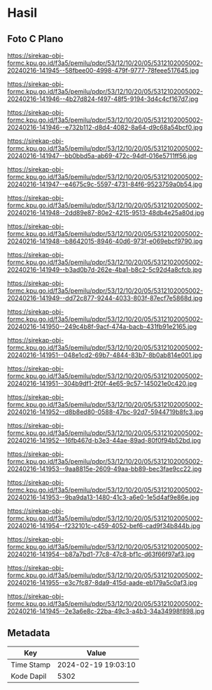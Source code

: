 # Hasil

## Foto C Plano

https://sirekap-obj-formc.kpu.go.id/f3a5/pemilu/pdpr/53/12/10/20/05/5312102005002-20240216-141945--58fbee00-4998-479f-9777-78feee517645.jpg

https://sirekap-obj-formc.kpu.go.id/f3a5/pemilu/pdpr/53/12/10/20/05/5312102005002-20240216-141946--4b27d824-f497-48f5-9194-3d4c4cf167d7.jpg

https://sirekap-obj-formc.kpu.go.id/f3a5/pemilu/pdpr/53/12/10/20/05/5312102005002-20240216-141946--e732b112-d8d4-4082-8a64-d9c68a54bcf0.jpg

https://sirekap-obj-formc.kpu.go.id/f3a5/pemilu/pdpr/53/12/10/20/05/5312102005002-20240216-141947--bb0bbd5a-ab69-472c-94df-016e5711ff56.jpg

https://sirekap-obj-formc.kpu.go.id/f3a5/pemilu/pdpr/53/12/10/20/05/5312102005002-20240216-141947--e4675c9c-5597-4731-84f6-9523759a0b54.jpg

https://sirekap-obj-formc.kpu.go.id/f3a5/pemilu/pdpr/53/12/10/20/05/5312102005002-20240216-141948--2dd89e87-80e2-4215-9513-48db4e25a80d.jpg

https://sirekap-obj-formc.kpu.go.id/f3a5/pemilu/pdpr/53/12/10/20/05/5312102005002-20240216-141948--b8642015-8946-40d6-973f-e069ebcf9790.jpg

https://sirekap-obj-formc.kpu.go.id/f3a5/pemilu/pdpr/53/12/10/20/05/5312102005002-20240216-141949--b3ad0b7d-262e-4ba1-b8c2-5c92d4a8cfcb.jpg

https://sirekap-obj-formc.kpu.go.id/f3a5/pemilu/pdpr/53/12/10/20/05/5312102005002-20240216-141949--dd72c877-9244-4033-803f-87ecf7e5868d.jpg

https://sirekap-obj-formc.kpu.go.id/f3a5/pemilu/pdpr/53/12/10/20/05/5312102005002-20240216-141950--249c4b8f-9acf-474a-bacb-431fb91e2165.jpg

https://sirekap-obj-formc.kpu.go.id/f3a5/pemilu/pdpr/53/12/10/20/05/5312102005002-20240216-141951--048e1cd2-69b7-4844-83b7-8b0ab814e001.jpg

https://sirekap-obj-formc.kpu.go.id/f3a5/pemilu/pdpr/53/12/10/20/05/5312102005002-20240216-141951--304b9df1-2f0f-4e65-9c57-145021e0c420.jpg

https://sirekap-obj-formc.kpu.go.id/f3a5/pemilu/pdpr/53/12/10/20/05/5312102005002-20240216-141952--d8b8ed80-0588-47bc-92d7-5944719b8fc3.jpg

https://sirekap-obj-formc.kpu.go.id/f3a5/pemilu/pdpr/53/12/10/20/05/5312102005002-20240216-141952--16fb467d-b3e3-44ae-89ad-80f0f94b52bd.jpg

https://sirekap-obj-formc.kpu.go.id/f3a5/pemilu/pdpr/53/12/10/20/05/5312102005002-20240216-141953--9aa8815e-2609-49aa-bb89-bec3fae9cc22.jpg

https://sirekap-obj-formc.kpu.go.id/f3a5/pemilu/pdpr/53/12/10/20/05/5312102005002-20240216-141953--9ba9da13-1480-41c3-a6e0-1e5d4af9e86e.jpg

https://sirekap-obj-formc.kpu.go.id/f3a5/pemilu/pdpr/53/12/10/20/05/5312102005002-20240216-141954--f232101c-c459-4052-bef6-cad9f34b844b.jpg

https://sirekap-obj-formc.kpu.go.id/f3a5/pemilu/pdpr/53/12/10/20/05/5312102005002-20240216-141954--b87a7bd1-77c8-47c8-bf1c-d63f66f97af3.jpg

https://sirekap-obj-formc.kpu.go.id/f3a5/pemilu/pdpr/53/12/10/20/05/5312102005002-20240216-141955--e3c7fc87-8da9-415d-aade-eb179a5c0af3.jpg

https://sirekap-obj-formc.kpu.go.id/f3a5/pemilu/pdpr/53/12/10/20/05/5312102005002-20240216-141945--2e3a6e8c-22ba-49c3-a4b3-34a34998f898.jpg


## Metadata

| Key        | Value               |
| ---------- | ------------------- |
| Time Stamp | 2024-02-19 19:03:10 |
| Kode Dapil | 5302                |



